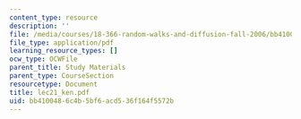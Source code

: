 ```yaml
---
content_type: resource
description: ''
file: /media/courses/18-366-random-walks-and-diffusion-fall-2006/bb4100486c4b5bf6acd536f164f5572b_lec21_ken.pdf
file_type: application/pdf
learning_resource_types: []
ocw_type: OCWFile
parent_title: Study Materials
parent_type: CourseSection
resourcetype: Document
title: lec21_ken.pdf
uid: bb410048-6c4b-5bf6-acd5-36f164f5572b
---
```

